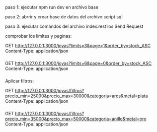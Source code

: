 paso 1: ejecutar npm run dev en archivo base

paso 2: abrrir y crear base de datos del archivo script.sql


paso 3: ejecutar comandos del archivo index.rest los Send Request

comprobar los limites y paginas:

GET http://127.0.0.1:3000/joyas?limits=3&page=1&order_by=stock_ASC
Content-Type: application/json
### 
GET http://127.0.0.1:3000/joyas?limits=6&page=0&order_by=stock_ASC
Content-Type: application/json

### 

Aplicar filtros:

GET http://127.0.0.1:3000/joyas/filtros?precio_min=25000&precio_max=30000&categoria=aros&metal=plata
Content-Type: application/json
### 
GET http://127.0.0.1:3000/joyas/filtros?precio_min=35000&precio_max=50000&categoria=anillo&metal=oro
Content-Type: application/json

### 
